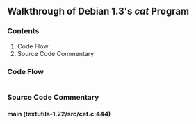 ## Walkthrough of Debian 1.3's _cat_ Program

### Contents

1. Code Flow
2. Source Code Commentary

### Code Flow

```txt
```

### Source Code Commentary

#### main (textutils-1.22/src/cat.c:444)

```txt
```
